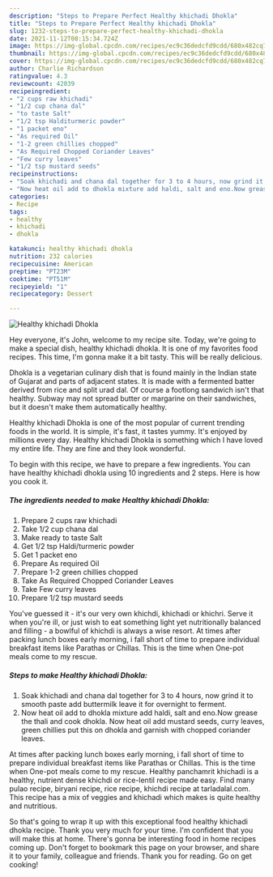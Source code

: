```yaml
---
description: "Steps to Prepare Perfect Healthy khichadi Dhokla"
title: "Steps to Prepare Perfect Healthy khichadi Dhokla"
slug: 1232-steps-to-prepare-perfect-healthy-khichadi-dhokla
date: 2021-11-12T08:15:34.724Z
image: https://img-global.cpcdn.com/recipes/ec9c36dedcfd9cdd/680x482cq70/healthy-khichadi-dhokla-recipe-main-photo.jpg
thumbnail: https://img-global.cpcdn.com/recipes/ec9c36dedcfd9cdd/680x482cq70/healthy-khichadi-dhokla-recipe-main-photo.jpg
cover: https://img-global.cpcdn.com/recipes/ec9c36dedcfd9cdd/680x482cq70/healthy-khichadi-dhokla-recipe-main-photo.jpg
author: Charlie Richardson
ratingvalue: 4.3
reviewcount: 42039
recipeingredient:
- "2 cups raw khichadi"
- "1/2 cup chana dal"
- "to taste Salt"
- "1/2 tsp Halditurmeric powder"
- "1 packet eno"
- "As required Oil"
- "1-2 green chillies chopped"
- "As Required Chopped Coriander Leaves"
- "Few curry leaves"
- "1/2 tsp mustard seeds"
recipeinstructions:
- "Soak khichadi and chana dal together for 3 to 4 hours, now grind it to smooth paste add buttermilk leave it for overnight to ferment."
- "Now heat oil add to dhokla mixture add haldi, salt and eno.Now grease the thali and cook dhokla. Now heat oil add mustard seeds, curry leaves, green chillies put this on dhokla and garnish with chopped coriander leaves."
categories:
- Recipe
tags:
- healthy
- khichadi
- dhokla

katakunci: healthy khichadi dhokla 
nutrition: 232 calories
recipecuisine: American
preptime: "PT23M"
cooktime: "PT51M"
recipeyield: "1"
recipecategory: Dessert

---
```



![Healthy khichadi Dhokla](https://img-global.cpcdn.com/recipes/ec9c36dedcfd9cdd/680x482cq70/healthy-khichadi-dhokla-recipe-main-photo.jpg)

Hey everyone, it's John, welcome to my recipe site. Today, we're going to make a special dish, healthy khichadi dhokla. It is one of my favorites food recipes. This time, I'm gonna make it a bit tasty. This will be really delicious.

Dhokla is a vegetarian culinary dish that is found mainly in the Indian state of Gujarat and parts of adjacent states. It is made with a fermented batter derived from rice and split urad dal. Of course a footlong sandwich isn&#39;t that healthy. Subway may not spread butter or margarine on their sandwiches, but it doesn&#39;t make them automatically healthy.

Healthy khichadi Dhokla is one of the most popular of current trending foods in the world. It is simple, it's fast, it tastes yummy. It's enjoyed by millions every day. Healthy khichadi Dhokla is something which I have loved my entire life. They are fine and they look wonderful.


To begin with this recipe, we have to prepare a few ingredients. You can have healthy khichadi dhokla using 10 ingredients and 2 steps. Here is how you cook it.

<!--inarticleads1-->

##### The ingredients needed to make Healthy khichadi Dhokla:

1. Prepare 2 cups raw khichadi
1. Take 1/2 cup chana dal
1. Make ready to taste Salt
1. Get 1/2 tsp Haldi/turmeric powder
1. Get 1 packet eno
1. Prepare As required Oil
1. Prepare 1-2 green chillies chopped
1. Take As Required Chopped Coriander Leaves
1. Take Few curry leaves
1. Prepare 1/2 tsp mustard seeds


You&#39;ve guessed it - it&#39;s our very own khichdi, khichadi or khichri. Serve it when you&#39;re ill, or just wish to eat something light yet nutritionally balanced and filling - a bowlful of khichdi is always a wise resort. At times after packing lunch boxes early morning, i fall short of time to prepare individual breakfast items like Parathas or Chillas. This is the time when One-pot meals come to my rescue. 

<!--inarticleads2-->

##### Steps to make Healthy khichadi Dhokla:

1. Soak khichadi and chana dal together for 3 to 4 hours, now grind it to smooth paste add buttermilk leave it for overnight to ferment.
1. Now heat oil add to dhokla mixture add haldi, salt and eno.Now grease the thali and cook dhokla. Now heat oil add mustard seeds, curry leaves, green chillies put this on dhokla and garnish with chopped coriander leaves.


At times after packing lunch boxes early morning, i fall short of time to prepare individual breakfast items like Parathas or Chillas. This is the time when One-pot meals come to my rescue. Healthy panchamrit khichadi is a healthy, nutrient dense khichdi or rice-lentil recipe made easy. Find many pulao recipe, biryani recipe, rice recipe, khichdi recipe at tarladalal.com. This recipe has a mix of veggies and khichadi which makes is quite healthy and nutritious. 

So that's going to wrap it up with this exceptional food healthy khichadi dhokla recipe. Thank you very much for your time. I'm confident that you will make this at home. There's gonna be interesting food in home recipes coming up. Don't forget to bookmark this page on your browser, and share it to your family, colleague and friends. Thank you for reading. Go on get cooking!
